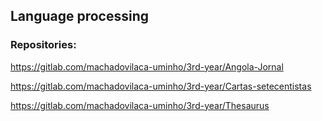 ## Language processing

### Repositories:

https://gitlab.com/machadovilaca-uminho/3rd-year/Angola-Jornal

https://gitlab.com/machadovilaca-uminho/3rd-year/Cartas-setecentistas

https://gitlab.com/machadovilaca-uminho/3rd-year/Thesaurus
